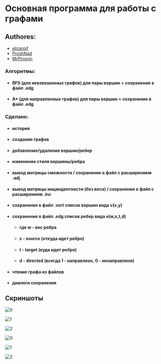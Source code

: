 
# Основная программа для работы с графами
 
 ## Authores:
 - [elizarpif](https://github.com/elizarpif)
 - [ProshNad](https://github.com/ProshNad)
 - [MrPingvin](https://github.com/MrPingvin)
 
###  Алгоритмы:
* #### BFS (для невзвешенных графов) для пары вершин + сохранение в файл .edg
* #### A* (для направленных графов) для пары вершин + сохранение в файл .edg
### Сделано:
* #### история
* #### создание графов
* #### добавление/удаление вершин/ребер
* #### изменение стиля вершины/ребра
* #### вывод матрицы смежности / сохранение в файл с расширением .adj
* #### вывод матрицы инциндентности (без веса) / сохранение в файл с расширением .inc
* #### сохранение в файл .vert список вершин вида v(x,y)
* #### сохранение в файл .edg список ребер вида e(w,s,t,d)
    * #### где w - вес ребра
    * #### s - source (откуда идет ребро)
    * #### t - target (куда идет ребро)
    * #### d - directed (всегда 1 - направлено, 0 - ненаправлено)
* #### чтение графа из файлов
* #### диалоги сохранения


## Скриншоты
![0](https://github.com/elizarpif/graph-laba/tree/updated/screens/graph0.png)

![1](https://github.com/elizarpif/graph-laba/tree/updated/screens/graph1.png)

![2](https://github.com/elizarpif/graph-laba/tree/updated/screens/graph2.png)

![0](https://github.com/elizarpif/graph-laba/tree/updated/screens/graph3.png)

![1](https://github.com/elizarpif/graph-laba/tree/updated/screens/graph4.png)

![2](https://github.com/elizarpif/graph-laba/tree/updated/screens/graph5.png)
